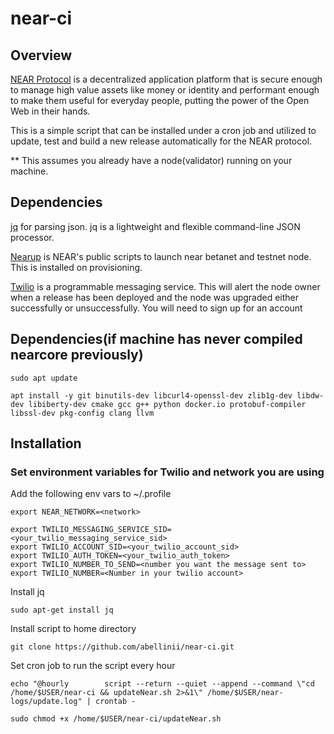 # near-ci

## Overview

[NEAR Protocol](https://near.org/) is a decentralized application platform that is secure enough to manage high value assets like money or identity and performant enough to make them useful for everyday people, putting the power of the Open Web in their hands.

This is a simple script that can be installed under a cron job and utilized to update, test and build a new release automatically for the NEAR protocol. 

** This assumes you already have a node(validator) running on your machine. 


## Dependencies

[jq](https://stedolan.github.io/jq/) for parsing json. jq is a lightweight and flexible command-line JSON processor.

[Nearup](https://github.com/near/nearup) is NEAR's public scripts to launch near betanet and testnet node. This is installed on provisioning.

[Twilio](https://www.twilio.com/) is a programmable messaging service. This will alert the node owner when a release has been deployed and the node was upgraded either successfully or unsuccessfully. You will need to sign up for an account

## Dependencies(if machine has never compiled nearcore previously)

```sudo apt update```

```apt install -y git binutils-dev libcurl4-openssl-dev zlib1g-dev libdw-dev libiberty-dev cmake gcc g++ python docker.io protobuf-compiler libssl-dev pkg-config clang llvm```

## Installation

### Set environment variables for Twilio and network you are using

Add the following env vars to ~/.profile

```export NEAR_NETWORK=<network>```
```
export TWILIO_MESSAGING_SERVICE_SID=<your_twilio_messaging_service_sid>
export TWILIO_ACCOUNT_SID=<your_twilio_account_sid>
export TWILIO_AUTH_TOKEN=<your_twilio_auth_token>
export TWILIO_NUMBER_TO_SEND=<number you want the message sent to> 
export TWILIO_NUMBER=<Number in your twilio account>
```
Install jq

```sudo apt-get install jq```

Install script to home directory

```git clone https://github.com/abellinii/near-ci.git```

Set cron job to run the script every hour

```echo "@hourly        script --return --quiet --append --command \"cd /home/$USER/near-ci && updateNear.sh 2>&1\" /home/$USER/near-logs/update.log" | crontab -```

```sudo chmod +x /home/$USER/near-ci/updateNear.sh```




